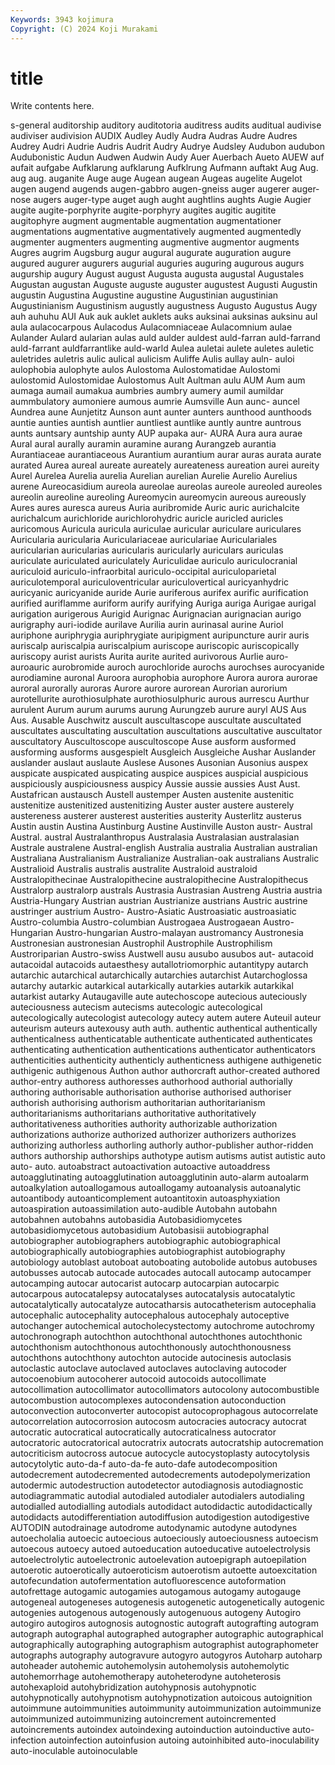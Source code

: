 ```yaml
---
Keywords: 3943 kojimura
Copyright: (C) 2024 Koji Murakami
---
```


# title

Write contents here.



s-general auditorship auditory
auditotoria auditress audits auditual audivise audiviser audivision AUDIX Audley Audly
Audra Audras Audre Audres Audrey Audri Audrie Audris Audrit Audry
Audrye Audsley Audubon audubon Audubonistic Audun Audwen Audwin Audy Auer
Auerbach Aueto AUEW auf aufait aufgabe Aufklarung aufklarung Aufklrung Aufmann
auftakt Aug Aug. aug aug. auganite Auge auge Augean augean
Augeas augelite Augelot augen augend augends augen-gabbro augen-gneiss auger augerer
auger-nose augers auger-type auget augh aught aughtlins aughts Augie Augier
augite augite-porphyrite augite-porphyry augites augitic augitite augitophyre augment augmentable augmentation
augmentationer augmentations augmentative augmentatively augmented augmentedly augmenter augmenters augmenting augmentive
augmentor augments Augres augrim Augsburg augur augural augurate auguration augure
augured augurer augurers augurial auguries auguring augurous augurs augurship augury
August august Augusta augusta augustal Augustales Augustan augustan Auguste auguste
auguster augustest Augusti Augustin augustin Augustina Augustine augustine Augustinian augustinian
Augustinianism Augustinism augustly augustness Augusto Augustus Augy auh auhuhu AUI
Auk auk auklet auklets auks auksinai auksinas auksinu aul aula
aulacocarpous Aulacodus Aulacomniaceae Aulacomnium aulae Aulander Aulard aularian aulas auld
aulder auldest auld-farran auld-farrand auld-farrant auldfarrantlike auld-warld Aulea auletai aulete
auletes auletic auletrides auletris aulic aulical aulicism Auliffe Aulis aullay
auln- auloi aulophobia aulophyte aulos Aulostoma Aulostomatidae Aulostomi aulostomid Aulostomidae
Aulostomus Ault Aultman aulu AUM Aum aum aumaga aumail aumakua
aumbries aumbry aumery aumil aumildar aummbulatory aumoniere aumous aumrie Aumsville
Aun aunc- auncel Aundrea aune Aunjetitz Aunson aunt aunter aunters
aunthood aunthoods auntie aunties auntish auntlier auntliest auntlike auntly auntre
auntrous aunts auntsary auntship aunty AUP aupaka aur- AURA Aura
aura aurae Aural aural aurally auramin auramine aurang Aurangzeb aurantia
Aurantiaceae aurantiaceous Aurantium aurantium aurar auras aurata aurate aurated Aurea
aureal aureate aureately aureateness aureation aurei aureity Aurel Aurelea Aurelia
aurelia Aurelian aurelian Aurelie Aurelio Aurelius aurene Aureocasidium aureola aureolae
aureolas aureole aureoled aureoles aureolin aureoline aureoling Aureomycin aureomycin aureous
aureously Aures aures auresca aureus Auria auribromide Auric auric aurichalcite
aurichalcum aurichloride aurichlorohydric auricle auricled auricles auricomous Auricula auricula auriculae
auricular auriculare auriculares Auricularia auricularia Auriculariaceae auriculariae Auriculariales auricularian auricularias
auricularis auricularly auriculars auriculas auriculate auriculated auriculately Auriculidae auriculo auriculocranial
auriculoid auriculo-infraorbital auriculo-occipital auriculoparietal auriculotemporal auriculoventricular auriculovertical auricyanhydric auricyanic auricyanide
auride Aurie auriferous aurifex aurific aurification aurified auriflamme auriform aurify
aurifying Auriga auriga Aurigae aurigal aurigation aurigerous Aurigid Aurignac Aurignacian
aurignacian aurigo aurigraphy auri-iodide aurilave Aurilia aurin aurinasal aurine Auriol
auriphone auriphrygia auriphrygiate auripigment auripuncture aurir auris auriscalp auriscalpia auriscalpium
auriscope auriscopic auriscopically auriscopy aurist aurists Aurita aurite aurited aurivorous
Aurlie auro- auroauric aurobromide auroch aurochloride aurochs aurochses aurocyanide aurodiamine
auronal Auroora aurophobia aurophore Aurora aurora aurorae auroral aurorally auroras
Aurore aurore aurorean Aurorian aurorium aurotellurite aurothiosulphate aurothiosulphuric aurous aurrescu
Aurthur aurulent Aurum aurum aurums aurung Aurungzeb aurure auryl AUS
Aus Aus. Ausable Auschwitz auscult auscultascope auscultate auscultated auscultates auscultating
auscultation auscultations auscultative auscultator auscultatory Auscultoscope auscultoscope Ause ausform ausformed
ausforming ausforms ausgespielt Ausgleich Ausgleiche Aushar Auslander auslander auslaut auslaute
Auslese Ausones Ausonian Ausonius auspex auspicate auspicated auspicating auspice auspices
auspicial auspicious auspiciously auspiciousness auspicy Aussie aussie aussies Aust Aust.
Austafrican austausch Austell austemper Austen austenite austenitic austenitize austenitized austenitizing
Auster auster austere austerely austereness austerer austerest austerities austerity Austerlitz
austerus Austin austin Austina Austinburg Austine Austinville Auston austr- Austral
Austral. austral Australanthropus Australasia Australasian australasian Australe australene Austral-english Australia
australia Australian australian Australiana Australianism Australianize Australian-oak australians Australic Australioid
Australis australis australite Australoid australoid Australopithecinae Australopithecine australopithecine Australopithecus Australorp
australorp australs Austrasia Austrasian Austreng Austria austria Austria-Hungary Austrian austrian
Austrianize austrians Austric austrine austringer austrium Austro- Austro-Asiatic Austroasiatic austroasiatic
Austro-columbia Austro-columbian Austrogaea Austrogaean Austro-Hungarian Austro-hungarian Austro-malayan austromancy Austronesia Austronesian
austronesian Austrophil Austrophile Austrophilism Austroriparian Austro-swiss Austwell ausu ausubo ausubos
aut- autacoid autacoidal autacoids autaesthesy autallotriomorphic autantitypy autarch autarchic autarchical
autarchically autarchies autarchist Autarchoglossa autarchy autarkic autarkical autarkically autarkies autarkik
autarkikal autarkist autarky Autaugaville aute autechoscope autecious auteciously auteciousness autecism
autecisms autecologic autecological autecologically autecologist autecology autecy autem autere Auteuil
auteur auteurism auteurs autexousy auth auth. authentic authentical authentically authenticalness
authenticatable authenticate authenticated authenticates authenticating authentication authentications authenticator authenticators authenticities
authenticity authenticly authenticness authigene authigenetic authigenic authigenous Authon author authorcraft
author-created authored author-entry authoress authoresses authorhood authorial authorially authoring authorisable
authorisation authorise authorised authoriser authorish authorising authorism authoritarian authoritarianism authoritarianisms
authoritarians authoritative authoritatively authoritativeness authorities authority authorizable authorization authorizations authorize
authorized authorizer authorizers authorizes authorizing authorless authorling authorly author-publisher author-ridden
authors authorship authorships authotype autism autisms autist autistic auto auto-
auto. autoabstract autoactivation autoactive autoaddress autoagglutinating autoagglutination autoagglutinin auto-alarm autoalarm
autoalkylation autoallogamous autoallogamy autoanalysis autoanalytic autoantibody autoanticomplement autoantitoxin autoasphyxiation autoaspiration
autoassimilation auto-audible Autobahn autobahn autobahnen autobahns autobasidia Autobasidiomycetes autobasidiomycetous autobasidium
Autobasisii autobiographal autobiographer autobiographers autobiographic autobiographical autobiographically autobiographies autobiographist autobiography
autobiology autoblast autoboat autoboating autobolide autobus autobuses autobusses autocab autocade
autocades autocall autocamp autocamper autocamping autocar autocarist autocarp autocarpian autocarpic
autocarpous autocatalepsy autocatalyses autocatalysis autocatalytic autocatalytically autocatalyze autocatharsis autocatheterism autocephalia
autocephalic autocephality autocephalous autocephaly autoceptive autochanger autochemical autocholecystectomy autochrome autochromy
autochronograph autochthon autochthonal autochthones autochthonic autochthonism autochthonous autochthonously autochthonousness autochthons
autochthony autochton autocide autocinesis autoclasis autoclastic autoclave autoclaved autoclaves autoclaving
autocoder autocoenobium autocoherer autocoid autocoids autocollimate autocollimation autocollimator autocollimators autocolony
autocombustible autocombustion autocomplexes autocondensation autoconduction autoconvection autoconverter autocopist autocoprophagous autocorrelate
autocorrelation autocorrosion autocosm autocracies autocracy autocrat autocratic autocratical autocratically autocraticalness
autocrator autocratoric autocratorical autocratrix autocrats autocratship autocremation autocriticism autocross autocue
autocycle autocystoplasty autocytolysis autocytolytic auto-da-f auto-da-fe auto-dafe autodecomposition autodecrement autodecremented
autodecrements autodepolymerization autodermic autodestruction autodetector autodiagnosis autodiagnostic autodiagrammatic autodial autodialed
autodialer autodialers autodialing autodialled autodialling autodials autodidact autodidactic autodidactically autodidacts
autodifferentiation autodiffusion autodigestion autodigestive AUTODIN autodrainage autodrome autodynamic autodyne autodynes
autoecholalia autoecic autoecious autoeciously autoeciousness autoecism autoecous autoecy autoed autoeducation
autoeducative autoelectrolysis autoelectrolytic autoelectronic autoelevation autoepigraph autoepilation autoerotic autoerotically autoeroticism
autoerotism autoette autoexcitation autofecundation autofermentation autofluorescence autoformation autofrettage autogamic autogamies
autogamous autogamy autogauge autogeneal autogeneses autogenesis autogenetic autogenetically autogenic autogenies
autogenous autogenously autogenuous autogeny Autogiro autogiro autogiros autognosis autognostic autograft
autografting autogram autograph autographal autographed autographer autographic autographical autographically autographing
autographism autographist autographometer autographs autography autogravure autogyro autogyros Autoharp autoharp
autoheader autohemic autohemolysin autohemolysis autohemolytic autohemorrhage autohemotherapy autoheterodyne autoheterosis autohexaploid
autohybridization autohypnosis autohypnotic autohypnotically autohypnotism autohypnotization autoicous autoignition autoimmune autoimmunities
autoimmunity autoimmunization autoimmunize autoimmunized autoimmunizing autoincrement autoincremented autoincrements autoindex autoindexing
autoinduction autoinductive auto-infection autoinfection autoinfusion autoing autoinhibited auto-inoculability auto-inoculable autoinoculable
